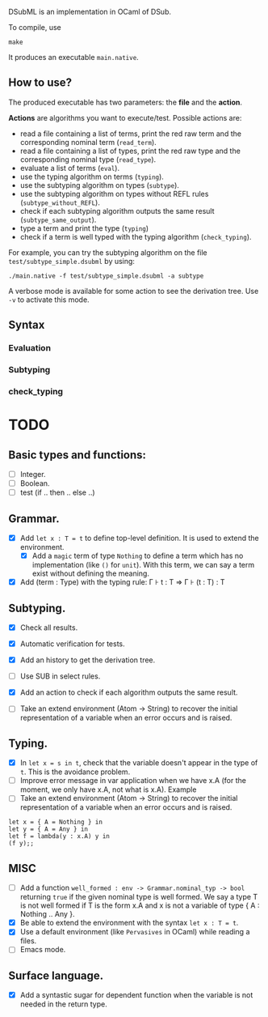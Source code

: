 DSubML is an implementation in OCaml of DSub.

To compile, use
```
make
```

It produces an executable `main.native`.

## How to use?

The produced executable has two parameters: the **file** and the **action**.

**Actions** are algorithms you want to execute/test.
Possible actions are:
- read a file containing a list of terms, print the red raw term and the corresponding nominal term (`read_term`).
- read a file containing a list of types, print the red raw type and the corresponding nominal type (`read_type`).
- evaluate a list of terms (`eval`).
- use the typing algorithm on terms (`typing`).
- use the subtyping algorithm on types (`subtype`).
- use the subtyping algorithm on types without REFL rules (`subtype_without_REFL`).
- check if each subtyping algorithm outputs the same result
  (`subtype_same_output`).
- type a term and print the type (`typing`)
- check if a term is well typed with the typing algorithm (`check_typing`).

For example, you can try the subtyping algorithm on the file `test/subtype_simple.dsubml` by using:
```
./main.native -f test/subtype_simple.dsubml -a subtype
```

A verbose mode is available for some action to see the derivation tree. Use `-v`
to activate this mode.

## Syntax

### Evaluation

### Subtyping

### check_typing


TODO
====

## Basic types and functions:

- [ ] Integer.
- [ ] Boolean.
- [ ] test (if .. then .. else ..)

## Grammar.

- [x] Add `let x : T = t` to define top-level definition. It is used to extend
  the environment.
  - [x] Add a `magic` term of type `Nothing` to define a term which has no
    implementation (like `()` for `unit`). With this term, we can say a term
    exist without defining the meaning.
- [x] Add (term : Type) with the typing rule: Γ ⊦ t : T => Γ ⊦ (t : T) : T

## Subtyping.

- [x] Check all results.
- [x] Automatic verification for tests.
- [x] Add an history to get the derivation tree.
- [ ] Use SUB in select rules.
- [x] Add an action to check if each algorithm outputs the same result.
- [ ] Take an extend environment (Atom ->
  String) to recover the initial representation of a variable when an error
  occurs and is raised.


## Typing.

- [x] In `let x = s in t`, check that the variable doesn't appear in the type of
  `t`. This is the avoidance problem.
- [ ] Improve error message in var application when we have x.A (for the moment, we only have x.A, not what is x.A). Example
- [ ] Take an extend environment (Atom -> String) to recover the initial
  representation of a variable when an error occurs and is raised.

```
let x = { A = Nothing } in
let y = { A = Any } in
let f = lambda(y : x.A) y in
(f y);;
```

## MISC

- [ ] Add a function `well_formed : env -> Grammar.nominal_typ -> bool`
  returning `true` if the given nominal type is well formed. We say a type T is
  not well formed if T is the form x.A and x is not a variable of type { A :
  Nothing .. Any }.
- [x] Be able to extend the environment with the syntax `let x : T = t`.
- [x] Use a default environment (like `Pervasives` in OCaml) while reading a files.
- [ ] Emacs mode.

## Surface language.

- [x] Add a syntastic sugar for dependent function when the variable is not
  needed in the return type.
